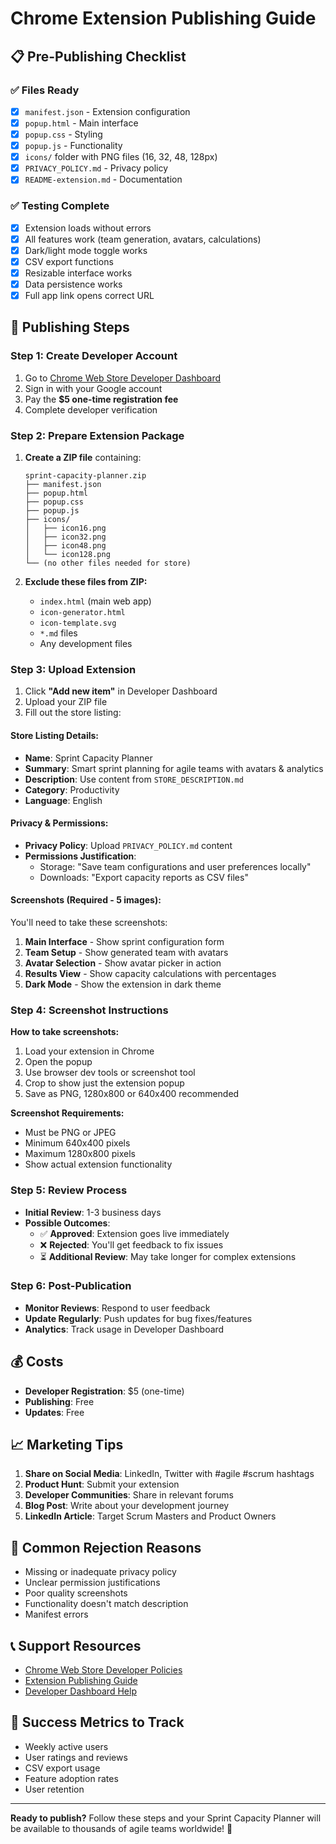 # Chrome Extension Publishing Guide

## 📋 Pre-Publishing Checklist

### ✅ **Files Ready**
- [x] `manifest.json` - Extension configuration
- [x] `popup.html` - Main interface
- [x] `popup.css` - Styling
- [x] `popup.js` - Functionality
- [x] `icons/` folder with PNG files (16, 32, 48, 128px)
- [x] `PRIVACY_POLICY.md` - Privacy policy
- [x] `README-extension.md` - Documentation

### ✅ **Testing Complete**
- [x] Extension loads without errors
- [x] All features work (team generation, avatars, calculations)
- [x] Dark/light mode toggle works
- [x] CSV export functions
- [x] Resizable interface works
- [x] Data persistence works
- [x] Full app link opens correct URL

## 🚀 Publishing Steps

### **Step 1: Create Developer Account**
1. Go to [Chrome Web Store Developer Dashboard](https://chrome.google.com/webstore/devconsole/)
2. Sign in with your Google account
3. Pay the **$5 one-time registration fee**
4. Complete developer verification

### **Step 2: Prepare Extension Package**
1. **Create a ZIP file** containing:
   ```
   sprint-capacity-planner.zip
   ├── manifest.json
   ├── popup.html
   ├── popup.css
   ├── popup.js
   ├── icons/
   │   ├── icon16.png
   │   ├── icon32.png
   │   ├── icon48.png
   │   └── icon128.png
   └── (no other files needed for store)
   ```

2. **Exclude these files from ZIP:**
   - `index.html` (main web app)
   - `icon-generator.html`
   - `icon-template.svg`
   - `*.md` files
   - Any development files

### **Step 3: Upload Extension**
1. Click **"Add new item"** in Developer Dashboard
2. Upload your ZIP file
3. Fill out the store listing:

#### **Store Listing Details:**
- **Name**: Sprint Capacity Planner
- **Summary**: Smart sprint planning for agile teams with avatars & analytics
- **Description**: Use content from `STORE_DESCRIPTION.md`
- **Category**: Productivity
- **Language**: English

#### **Privacy & Permissions:**
- **Privacy Policy**: Upload `PRIVACY_POLICY.md` content
- **Permissions Justification**:
  - Storage: "Save team configurations and user preferences locally"
  - Downloads: "Export capacity reports as CSV files"

#### **Screenshots (Required - 5 images):**
You'll need to take these screenshots:
1. **Main Interface** - Show sprint configuration form
2. **Team Setup** - Show generated team with avatars
3. **Avatar Selection** - Show avatar picker in action
4. **Results View** - Show capacity calculations with percentages
5. **Dark Mode** - Show the extension in dark theme

### **Step 4: Screenshot Instructions**

**How to take screenshots:**
1. Load your extension in Chrome
2. Open the popup
3. Use browser dev tools or screenshot tool
4. Crop to show just the extension popup
5. Save as PNG, 1280x800 or 640x400 recommended

**Screenshot Requirements:**
- Must be PNG or JPEG
- Minimum 640x400 pixels
- Maximum 1280x800 pixels
- Show actual extension functionality

### **Step 5: Review Process**
- **Initial Review**: 1-3 business days
- **Possible Outcomes**:
  - ✅ **Approved**: Extension goes live immediately
  - ❌ **Rejected**: You'll get feedback to fix issues
  - ⏳ **Additional Review**: May take longer for complex extensions

### **Step 6: Post-Publication**
- **Monitor Reviews**: Respond to user feedback
- **Update Regularly**: Push updates for bug fixes/features
- **Analytics**: Track usage in Developer Dashboard

## 💰 **Costs**
- **Developer Registration**: $5 (one-time)
- **Publishing**: Free
- **Updates**: Free

## 📈 **Marketing Tips**
1. **Share on Social Media**: LinkedIn, Twitter with #agile #scrum hashtags
2. **Product Hunt**: Submit your extension
3. **Developer Communities**: Share in relevant forums
4. **Blog Post**: Write about your development journey
5. **LinkedIn Article**: Target Scrum Masters and Product Owners

## 🔧 **Common Rejection Reasons**
- Missing or inadequate privacy policy
- Unclear permission justifications
- Poor quality screenshots
- Functionality doesn't match description
- Manifest errors

## 📞 **Support Resources**
- [Chrome Web Store Developer Policies](https://developer.chrome.com/docs/webstore/program-policies/)
- [Extension Publishing Guide](https://developer.chrome.com/docs/webstore/publish/)
- [Developer Dashboard Help](https://support.google.com/chrome_webstore/)

## 🎯 **Success Metrics to Track**
- Weekly active users
- User ratings and reviews
- CSV export usage
- Feature adoption rates
- User retention

---

**Ready to publish?** Follow these steps and your Sprint Capacity Planner will be available to thousands of agile teams worldwide! 🚀